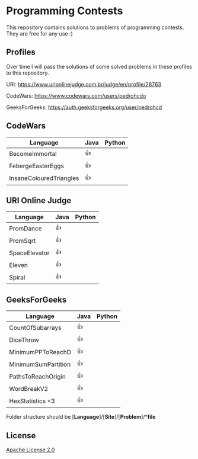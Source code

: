 # Programming Contests

This repository contains solutions to problems of programming contests.
They are free for any use :)

## Profiles

Over time I will pass the solutions of some solved problems in these profiles to this repository.

URI: https://www.urionlinejudge.com.br/judge/en/profile/28763

CodeWars: https://www.codewars.com/users/pedrohcdo

GeeksForGeeks: https://auth.geeksforgeeks.org/user/pedrohcd

## CodeWars


Language| Java | Python
--- | --- | --- |
BecomeImmortal | :+1: |  |
FebergeEasterEggs | :+1: |  |
InsaneColouredTriangles | :+1: |  |

## URI Online Judge


Language| Java | Python
--- | --- | --- |
PromDance | :+1: |  |
PromSqrt | :+1: |  |
SpaceElevator | :+1: |  |
Eleven | :+1: |  |
Spiral | :+1: |  |

## GeeksForGeeks


Language| Java | Python
--- | --- | --- |
CountOfSubarrays | :+1: |  |
DiceThrow | :+1: |
MinimumPPToReachD | :+1: |  |
MinimumSumPartition | :+1: |  |
PathsToReachOrigin | :+1: |  |
WordBreakV2 | :+1: |  |
HexStatistics <3 | :+1: |  |

Folder structure should be
[**Language**]/[**Site**]/[**Problem**]/***file**  


## License

[Apache License 2.0](LICENSE)
